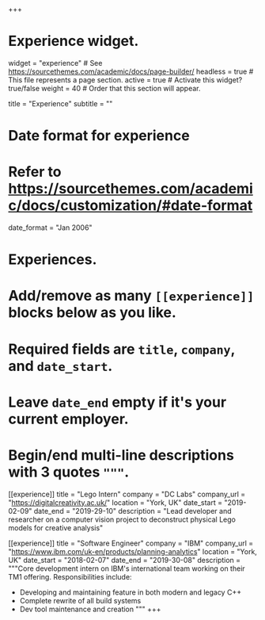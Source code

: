 +++
# Experience widget.
widget = "experience"  # See https://sourcethemes.com/academic/docs/page-builder/
headless = true  # This file represents a page section.
active = true  # Activate this widget? true/false
weight = 40  # Order that this section will appear.

title = "Experience"
subtitle = ""

# Date format for experience
#   Refer to https://sourcethemes.com/academic/docs/customization/#date-format
date_format = "Jan 2006"

# Experiences.
#   Add/remove as many `[[experience]]` blocks below as you like.
#   Required fields are `title`, `company`, and `date_start`.
#   Leave `date_end` empty if it's your current employer.
#   Begin/end multi-line descriptions with 3 quotes `"""`.
[[experience]]
  title = "Lego Intern"
  company = "DC Labs"
  company_url = "https://digitalcreativity.ac.uk/"
  location = "York, UK"
  date_start = "2019-02-09"
  date_end = "2019-29-10"
  description = "Lead developer and researcher on a computer vision project to deconstruct physical Lego models for creative analysis"

[[experience]]
  title = "Software Engineer"
  company = "IBM"
  company_url = "https://www.ibm.com/uk-en/products/planning-analytics"
  location = "York, UK"
  date_start = "2018-02-07"
  date_end = "2019-30-08"
  description = """Core development intern on IBM's international team working on their TM1 offering.
  Responsibilities include:
  
  * Developing and maintaining feature in both modern and legacy C++
  * Complete rewrite of all build systems
  * Dev tool maintenance and creation
  """
+++
